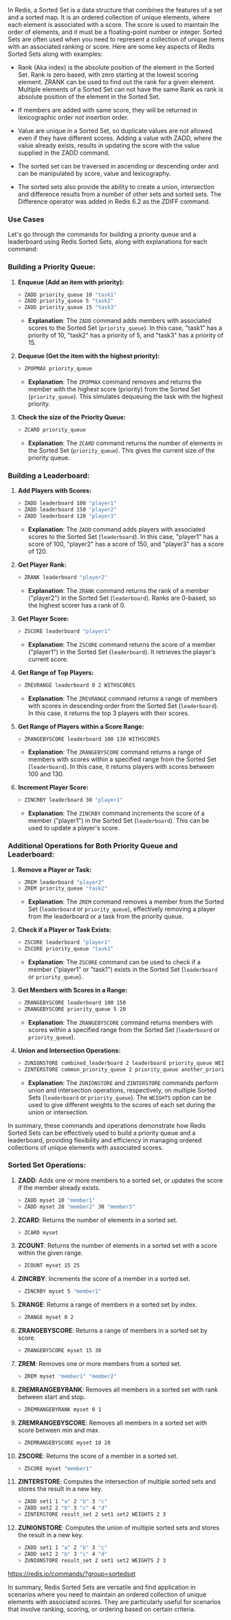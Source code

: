 In Redis, a Sorted Set is a data structure that combines the features of a set and a sorted map. It is an ordered collection of unique elements, where each element is associated with a score. The score is used to maintain the order of elements, and it must be a floating-point number or integer. Sorted Sets are often used when you need to represent a collection of unique items with an associated ranking or score. Here are some key aspects of Redis Sorted Sets along with examples:

* Rank (Aka index) is the absolute position of the element in the Sorted Set. Rank is zero based, with zero starting at the lowest scoring element. ZRANK can be used to find out the rank for a given element. Multiple elements of a Sorted Set can not have the same Rank as rank is absolute position of the element in the Sorted Set. 

* If members are added with same score, they will be returned in lexicographic order *not* insertion order.

* Value are unique in a Sorted Set, so duplicate values are not allowed even if they have different scores. Adding a value with ZADD, where the value already exists, results in updating the score with the value supplied in the ZADD command.
  
* The sorted set can be traversed in ascending or descending order and can be manipulated by score, value and lexicography.

* The sorted sets also provide the ability to create a union, intersection and difference results from a number of other sets and sorted sets. The Difference operator was added in Redis 6.2 as the ZDIFF command.

### Use Cases
 Let's go through the commands for building a priority queue and a leaderboard using Redis Sorted Sets, along with explanations for each command:

### Building a Priority Queue:

1. **Enqueue (Add an item with priority):**
    ```bash
    > ZADD priority_queue 10 "task1"
    > ZADD priority_queue 5 "task2"
    > ZADD priority_queue 15 "task3"
    ```

    - **Explanation**: The `ZADD` command adds members with associated scores to the Sorted Set (`priority_queue`). In this case, "task1" has a priority of 10, "task2" has a priority of 5, and "task3" has a priority of 15.

2. **Dequeue (Get the item with the highest priority):**
    ```bash
    > ZPOPMAX priority_queue
    ```

    - **Explanation**: The `ZPOPMAX` command removes and returns the member with the highest score (priority) from the Sorted Set (`priority_queue`). This simulates dequeuing the task with the highest priority.

3. **Check the size of the Priority Queue:**
    ```bash
    > ZCARD priority_queue
    ```

    - **Explanation**: The `ZCARD` command returns the number of elements in the Sorted Set (`priority_queue`). This gives the current size of the priority queue.

### Building a Leaderboard:

1. **Add Players with Scores:**
    ```bash
    > ZADD leaderboard 100 "player1"
    > ZADD leaderboard 150 "player2"
    > ZADD leaderboard 120 "player3"
    ```

    - **Explanation**: The `ZADD` command adds players with associated scores to the Sorted Set (`leaderboard`). In this case, "player1" has a score of 100, "player2" has a score of 150, and "player3" has a score of 120.

2. **Get Player Rank:**
    ```bash
    > ZRANK leaderboard "player2"
    ```

    - **Explanation**: The `ZRANK` command returns the rank of a member ("player2") in the Sorted Set (`leaderboard`). Ranks are 0-based, so the highest scorer has a rank of 0.

3. **Get Player Score:**
    ```bash
    > ZSCORE leaderboard "player1"
    ```

    - **Explanation**: The `ZSCORE` command returns the score of a member ("player1") in the Sorted Set (`leaderboard`). It retrieves the player's current score.

4. **Get Range of Top Players:**
    ```bash
    > ZREVRANGE leaderboard 0 2 WITHSCORES
    ```

    - **Explanation**: The `ZREVRANGE` command returns a range of members with scores in descending order from the Sorted Set (`leaderboard`). In this case, it returns the top 3 players with their scores.

5. **Get Range of Players within a Score Range:**
    ```bash
    > ZRANGEBYSCORE leaderboard 100 130 WITHSCORES
    ```

    - **Explanation**: The `ZRANGEBYSCORE` command returns a range of members with scores within a specified range from the Sorted Set (`leaderboard`). In this case, it returns players with scores between 100 and 130.

6. **Increment Player Score:**
    ```bash
    > ZINCRBY leaderboard 30 "player1"
    ```

    - **Explanation**: The `ZINCRBY` command increments the score of a member ("player1") in the Sorted Set (`leaderboard`). This can be used to update a player's score.

### Additional Operations for Both Priority Queue and Leaderboard:

1. **Remove a Player or Task:**
    ```bash
    > ZREM leaderboard "player2"
    > ZREM priority_queue "task2"
    ```

    - **Explanation**: The `ZREM` command removes a member from the Sorted Set (`leaderboard` or `priority_queue`), effectively removing a player from the leaderboard or a task from the priority queue.

2. **Check if a Player or Task Exists:**
    ```bash
    > ZSCORE leaderboard "player1"
    > ZSCORE priority_queue "task1"
    ```

    - **Explanation**: The `ZSCORE` command can be used to check if a member ("player1" or "task1") exists in the Sorted Set (`leaderboard` or `priority_queue`).

3. **Get Members with Scores in a Range:**
    ```bash
    > ZRANGEBYSCORE leaderboard 100 150
    > ZRANGEBYSCORE priority_queue 5 20
    ```

    - **Explanation**: The `ZRANGEBYSCORE` command returns members with scores within a specified range from the Sorted Set (`leaderboard` or `priority_queue`).

4. **Union and Intersection Operations:**
    ```bash
    > ZUNIONSTORE combined_leaderboard 2 leaderboard priority_queue WEIGHTS 1 2
    > ZINTERSTORE common_priority_queue 2 priority_queue another_priority_queue WEIGHTS 2 1
    ```

    - **Explanation**: The `ZUNIONSTORE` and `ZINTERSTORE` commands perform union and intersection operations, respectively, on multiple Sorted Sets (`leaderboard` or `priority_queue`). The `WEIGHTS` option can be used to give different weights to the scores of each set during the union or intersection.

In summary, these commands and operations demonstrate how Redis Sorted Sets can be effectively used to build a priority queue and a leaderboard, providing flexibility and efficiency in managing ordered collections of unique elements with associated scores.

### Sorted Set Operations:

1. **ZADD**: Adds one or more members to a sorted set, or updates the score if the member already exists.

    ```bash
    > ZADD myset 10 "member1"
    > ZADD myset 20 "member2" 30 "member3"
    ```

2. **ZCARD**: Returns the number of elements in a sorted set.

    ```bash
    > ZCARD myset
    ```

3. **ZCOUNT**: Returns the number of elements in a sorted set with a score within the given range.

    ```bash
    > ZCOUNT myset 15 25
    ```

4. **ZINCRBY**: Increments the score of a member in a sorted set.

    ```bash
    > ZINCRBY myset 5 "member1"
    ```

5. **ZRANGE**: Returns a range of members in a sorted set by index.

    ```bash
    > ZRANGE myset 0 2
    ```

6. **ZRANGEBYSCORE**: Returns a range of members in a sorted set by score.

    ```bash
    > ZRANGEBYSCORE myset 15 30
    ```

7. **ZREM**: Removes one or more members from a sorted set.

    ```bash
    > ZREM myset "member1" "member2"
    ```

8. **ZREMRANGEBYRANK**: Removes all members in a sorted set with rank between start and stop.

    ```bash
    > ZREMRANGEBYRANK myset 0 1
    ```

9. **ZREMRANGEBYSCORE**: Removes all members in a sorted set with score between min and max.

    ```bash
    > ZREMRANGEBYSCORE myset 10 20
    ```

10. **ZSCORE**: Returns the score of a member in a sorted set.

    ```bash
    > ZSCORE myset "member1"
    ```

11. **ZINTERSTORE**: Computes the intersection of multiple sorted sets and stores the result in a new key.

    ```bash
    > ZADD set1 1 "a" 2 "b" 3 "c"
    > ZADD set2 2 "b" 3 "c" 4 "d"
    > ZINTERSTORE result_set 2 set1 set2 WEIGHTS 2 3
    ```

12. **ZUNIONSTORE**: Computes the union of multiple sorted sets and stores the result in a new key.

    ```bash
    > ZADD set1 1 "a" 2 "b" 3 "c"
    > ZADD set2 2 "b" 3 "c" 4 "d"
    > ZUNIONSTORE result_set 2 set1 set2 WEIGHTS 2 3
    ```

https://redis.io/commands/?group=sortedset

In summary, Redis Sorted Sets are versatile and find application in scenarios where you need to maintain an ordered collection of unique elements with associated scores. They are particularly useful for scenarios that involve ranking, scoring, or ordering based on certain criteria.
